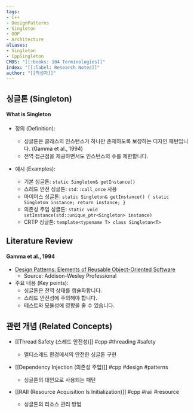 ```yaml
---
tags:
- C++
- DesignPatterns
- Singleton
- OOP
- Architecture
aliases:
- Singleton
- CppSingleton
CMDS: "[[:books: 104 Terminologies]]" 
index: "[[:label: Research Notes]]"
author: "[[작성자]]" 
---
```


## 싱글톤 (Singleton)

#### What is Singleton

- 정의 (Definition):
	- 싱글톤은 클래스의 인스턴스가 하나만 존재하도록 보장하는 디자인 패턴입니다. (Gamma et al., 1994)
	- 전역 접근점을 제공하면서도 인스턴스의 수를 제한합니다.

- 예시 (Examples):
	- 기본 싱글톤: `static Singleton& getInstance()`
	- 스레드 안전 싱글톤: `std::call_once` 사용
	- 마이어스 싱글톤: `static Singleton& getInstance() { static Singleton instance; return instance; }`
	- 의존성 주입 싱글톤: `static void setInstance(std::unique_ptr<Singleton> instance)`
	- CRTP 싱글톤: `template<typename T> class Singleton<T>`

## Literature Review

#### Gamma et al., 1994
- [Design Patterns: Elements of Reusable Object-Oriented Software](https://www.amazon.com/Design-Patterns-Elements-Reusable-Object-Oriented/dp/0201633612)
	- Source: Addison-Wesley Professional
- 주요 내용 (Key points):
	- 싱글톤은 전역 상태를 캡슐화합니다.
	- 스레드 안전성에 주의해야 합니다.
	- 테스트와 모듈성에 영향을 줄 수 있습니다.

## 관련 개념 (Related Concepts)

- [[Thread Safety (스레드 안전성)]] #cpp #threading #safety
	- 멀티스레드 환경에서의 안전한 싱글톤 구현

- [[Dependency Injection (의존성 주입)]] #cpp #design #patterns
	- 싱글톤의 대안으로 사용되는 패턴

- [[RAII (Resource Acquisition Is Initialization)]] #cpp #raii #resource
	- 싱글톤의 리소스 관리 방법 